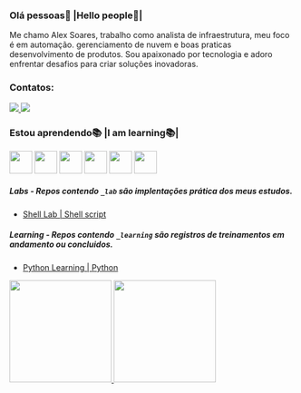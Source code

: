 ### Olá pessoas🤝 |Hello people🤝|

Me chamo Alex Soares, trabalho como analista de infraestrutura, meu foco é em automação. gerenciamento de nuvem e boas praticas desenvolvimento de produtos. Sou apaixonado por tecnologia e adoro enfrentar desafios para criar soluções inovadoras.

### Contatos:

<div>
 <a href="mailto:alealvessoares28@gmail.com" target="_blank"><img src="https://img.shields.io/badge/Gmail-D14836?style=for-the-badge&logo=gmail&logoColor=white](https://img.shields.io/badge/Gmail-D14836?style=for-the-badge&logo=gmail&logoColor=white)" target="_blank"</a>
<a href="https://www.linkedin.com/in/alex-alves-soares-96831a1a6/" target="_blank"><img src="https://img.shields.io/badge/LinkedIn-0077B5?style=for-the-badge&logo=linkedin&logoColor=white" target="_blank"></a>
</div>

### Estou aprendendo📚 |I am learning📚|
<p float="left">
 <img src="https://img.icons8.com/fluency/48/000000/ansible.png" width="40" height="40"/>
 <img src="https://cdn.jsdelivr.net/gh/devicons/devicon/icons/googlecloud/googlecloud-original.svg" width="40" height="40"/>
 <img src="https://cdn.jsdelivr.net/gh/devicons/devicon/icons/docker/docker-original.svg" width="40" height="40"/>
 <img src="https://cdn.jsdelivr.net/gh/devicons/devicon/icons/kubernetes/kubernetes-plain.svg" width="40" height="40" />
 <img src="https://cdn.jsdelivr.net/gh/devicons/devicon/icons/amazonwebservices/amazonwebservices-original.svg" width="40" height="40"/>
 <img src="https://img.icons8.com/color/48/000000/terraform.png"width="40" height="40"/>
</p>

##### Labs - Repos contendo ``_lab`` são implentações prática dos meus estudos.
- [Shell Lab | Shell script](https://github.com/So4resAlex/shell_lab)
##### Learning - Repos contendo ``_learning`` são registros de treinamentos em andamento ou concluidos.
- [Python Learning | Python](https://github.com/So4resAlex/python_learning)


<div>
 <a href="https://github.com/So4resAlex">
 <img height="180em" src="https://github-readme-stats.vercel.app/api/top-langs/?username=So4resAlex&layout=compact&langs_count=7&theme=dracula"/>
 <img height="180em" src="https://github-readme-stats.vercel.app/api?username=So4resAlex&show_icons=true&theme=dracula&include_all_commits=true&count_private=true"/>
</div>

